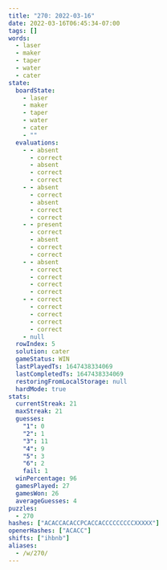 ```yaml
---
title: "270: 2022-03-16"
date: 2022-03-16T06:45:34-07:00
tags: []
words:
  - laser
  - maker
  - taper
  - water
  - cater
state:
  boardState:
    - laser
    - maker
    - taper
    - water
    - cater
    - ""
  evaluations:
    - - absent
      - correct
      - absent
      - correct
      - correct
    - - absent
      - correct
      - absent
      - correct
      - correct
    - - present
      - correct
      - absent
      - correct
      - correct
    - - absent
      - correct
      - correct
      - correct
      - correct
    - - correct
      - correct
      - correct
      - correct
      - correct
    - null
  rowIndex: 5
  solution: cater
  gameStatus: WIN
  lastPlayedTs: 1647438334069
  lastCompletedTs: 1647438334069
  restoringFromLocalStorage: null
  hardMode: true
stats:
  currentStreak: 21
  maxStreak: 21
  guesses:
    "1": 0
    "2": 1
    "3": 11
    "4": 9
    "5": 3
    "6": 2
    fail: 1
  winPercentage: 96
  gamesPlayed: 27
  gamesWon: 26
  averageGuesses: 4
puzzles:
  - 270
hashes: ["ACACCACACCPCACCACCCCCCCCCXXXXX"]
openerHashes: ["ACACC"]
shifts: ["ihbnb"]
aliases:
  - /w/270/
---
```

<!-- more -->
